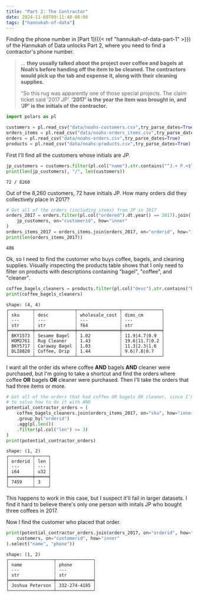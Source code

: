 ```yaml
---
title: "Part 2: The Contractor"
date: 2024-11-09T09:11:48-08:00
tags: ["hannukah-of-data"]
---
```


Finding the phone number in [Part 1]({{< ref "hannukah-of-data-part-1" >}}) of the Hannukah of Data unlocks Part 2, where you need to find a contractor's phone number.

> ... **they usually talked about the project over coffee and bagels at Noah’s before handing off the item to be cleaned. The contractors would pick up the tab and expense it, along with their cleaning supplies.**
> 
> “So this rug was apparently one of those special projects. The claim ticket said ‘2017 JP’. **‘2017’ is the year the item was brought in, and ‘JP’ is the initials of the contractor.**



```python
import polars as pl

customers = pl.read_csv("data/noahs-customers.csv",try_parse_dates=True)
orders_items = pl.read_csv("data/noahs-orders_items.csv",try_parse_dates=True)
orders = pl.read_csv("data/noahs-orders.csv",try_parse_dates=True)
products = pl.read_csv("data/noahs-products.csv",try_parse_dates=True)
```

First I'll find all the customers whose initials are JP.


```python
jp_customers = customers.filter(pl.col("name").str.contains("^J.+ P.+$"))
print(len(jp_customers), "/", len(customers))
```

    72 / 8260


Out of the 8,260 customers, 72 have initials JP.
How many orders did they collectively place in 2017?


```python
# Get all of the orders (including items) from JP in 2017
orders_2017 = orders.filter(pl.col("ordered").dt.year() == 2017).join(
    jp_customers, on="customerid", how="inner"
)
orders_items_2017 = orders_items.join(orders_2017, on="orderid", how="inner")
print(len(orders_items_2017))
```

    486


Ok, so I need to find the customer who buys coffee, bagels, and cleaning supplies.
Visually inspecting the products table shows that I only need to filter on products with descriptions containing "bagel", "coffee", and "cleaner".


```python
coffee_bagels_cleaners = products.filter(pl.col("desc").str.contains("Bagel|Coffee|Cleaner"))
print(coffee_bagels_cleaners)
```

    shape: (4, 4)
    ┌─────────┬───────────────┬────────────────┬───────────────┐
    │ sku     ┆ desc          ┆ wholesale_cost ┆ dims_cm       │
    │ ---     ┆ ---           ┆ ---            ┆ ---           │
    │ str     ┆ str           ┆ f64            ┆ str           │
    ╞═════════╪═══════════════╪════════════════╪═══════════════╡
    │ BKY1573 ┆ Sesame Bagel  ┆ 1.02           ┆ 11.9|4.7|0.9  │
    │ HOM2761 ┆ Rug Cleaner   ┆ 1.43           ┆ 19.6|11.7|0.2 │
    │ BKY5717 ┆ Caraway Bagel ┆ 1.03           ┆ 11.3|2.3|1.6  │
    │ DLI8820 ┆ Coffee, Drip  ┆ 1.44           ┆ 9.6|7.8|0.7   │
    └─────────┴───────────────┴────────────────┴───────────────┘


I want all the order ids where coffee **AND** bagels **AND** cleaner were purchased, but I'm going to take a shortcut and find the orders where coffee **OR** bagels **OR** cleaner were purchased.
Then I'll take the orders that had three items or more.


```python
# Get all of the orders that had coffee OR bagels OR cleaner, since I'm too lazy
# to solve how to do it with AND
potential_contractor_orders = (
    coffee_bagels_cleaners.join(orders_items_2017, on="sku", how="inner")
    .group_by("orderid")
    .agg(pl.len())
    .filter(pl.col("len") >= 3)
)
print(potential_contractor_orders)

```

    shape: (1, 2)
    ┌─────────┬─────┐
    │ orderid ┆ len │
    │ ---     ┆ --- │
    │ i64     ┆ u32 │
    ╞═════════╪═════╡
    │ 7459    ┆ 3   │
    └─────────┴─────┘


This happens to work in this case, but I suspect it'll fail in larger datasets. 
I find it hard to believe there's only one person with initals JP who bought three coffees in 2017.

Now I find the customer who placed that order.


```python
print(potential_contractor_orders.join(orders_2017, on="orderid", how="left").join(
    customers, on="customerid", how="inner"
).select("name", "phone"))

```

    shape: (1, 2)
    ┌─────────────────┬──────────────┐
    │ name            ┆ phone        │
    │ ---             ┆ ---          │
    │ str             ┆ str          │
    ╞═════════════════╪══════════════╡
    │ Joshua Peterson ┆ 332-274-4185 │
    └─────────────────┴──────────────┘


